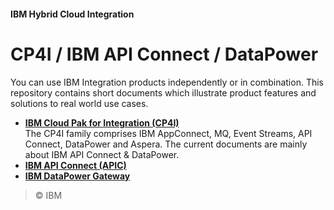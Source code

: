 #### IBM Hybrid Cloud Integration


# CP4I / IBM API Connect / DataPower  



You can use IBM Integration products independently or in combination. This repository contains short documents which illustrate product features and solutions to real world use cases. 

- [**IBM Cloud Pak for Integration (CP4I)**](https://www.ibm.com/docs/en/cloud-paks/cp-integration)  
The CP4I family comprises IBM AppConnect, MQ, Event Streams, API Connect, DataPower and Aspera. The current documents are mainly about IBM API Connect & DataPower.  
- [**IBM API Connect (APIC)**](https://www.ibm.com/docs/en/api-connect)  
- [**IBM DataPower Gateway**](https://www.ibm.com/docs/en/datapower-gateway)  


>  &copy; IBM